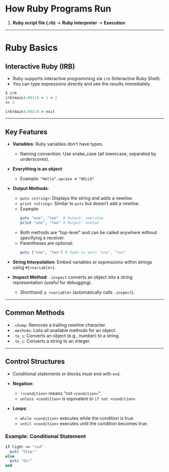 # How Ruby Programs Run

1. **Ruby script file (.rb)** → **Ruby interpreter** → **Execution**

---

# Ruby Basics

## Interactive Ruby (IRB)

- Ruby supports interactive programming via `irb` (Interactive Ruby Shell).
- You can type expressions directly and see the results immediately.

```ruby
$ irb
irb(main):001:0 > 1 + 2
=> 3

irb(main):002:0 > exit
```

---

## Key Features

- **Variables**: Ruby variables don't have types.
  - Naming convention: Use snake_case (all lowercase, separated by underscores).
- **Everything is an object**:

  - Example: `"Hello".upcase` → `"HELLO"`

- **Output Methods**:

  - `puts <string>`: Displays the string and adds a newline.
  - `print <string>`: Similar to `puts` but doesn’t add a newline.
  - Example:
    ```ruby
    puts "one", "two"  # Output: one\ntwo
    print "one", "two" # Output: onetwo
    ```
  - Both methods are "top-level" and can be called anywhere without specifying a receiver.
  - Parentheses are optional:
    ```ruby
    puts ("one", "two") # Same as puts "one", "two"
    ```

- **String Interpolation**: Embed variables or expressions within strings using `#{<variable>}`.

- **Inspect Method**: `.inspect` converts an object into a string representation (useful for debugging).
  - Shorthand: `p <variable>` (automatically calls `.inspect`).

---

## Common Methods

- `.chomp`: Removes a trailing newline character.
- `.methods`: Lists all available methods for an object.
- `.to_s`: Converts an object (e.g., number) to a string.
- `.to_i`: Converts a string to an integer.

---

## Control Structures

- Conditional statements or blocks must end with `end`.

- **Negation**:

  - `!<condition>` means "not `<condition>`".
  - `unless <condition>` is equivalent to `if not <condition>`.

- **Loops**:
  - `while <condition>` executes while the condition is true.
  - `until <condition>` executes until the condition becomes true.

### Example: Conditional Statement

```ruby
if light == "red"
  puts "Stop!"
else
  puts "Go!"
end
```
